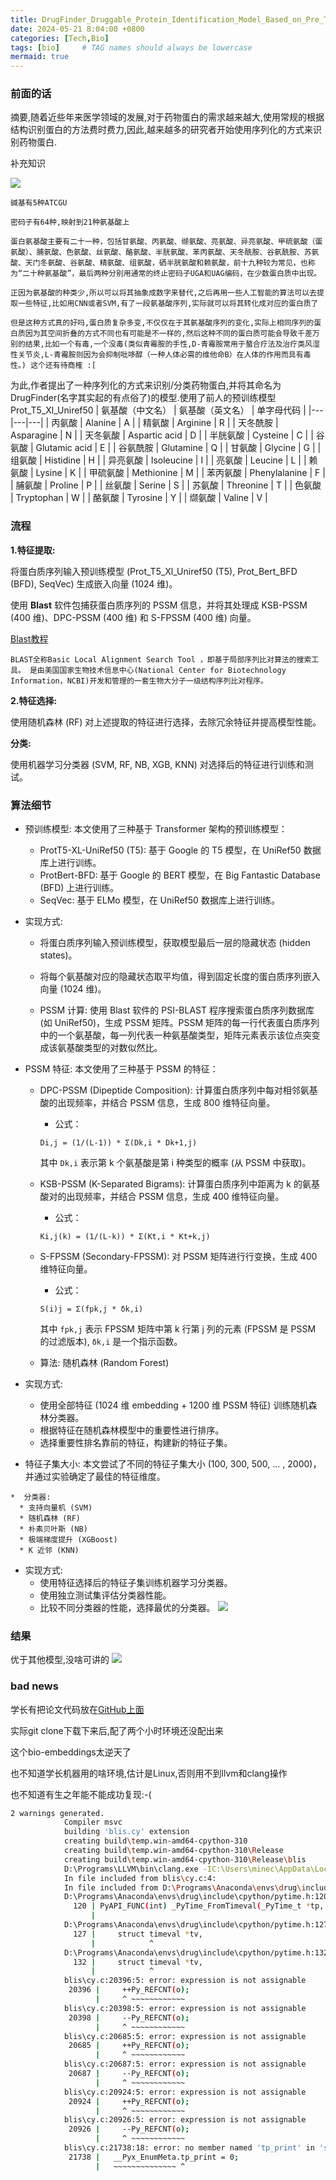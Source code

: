 ```yaml
---
title: DrugFinder_Druggable_Protein_Identification_Model_Based_on_Pre_Trained
date: 2024-05-21 8:04:00 +0800
categories: [Tech,Bio]
tags: [bio]     # TAG names should always be lowercase
mermaid: true
---
```



### 前面的话

摘要,随着近些年来医学领域的发展,对于药物蛋白的需求越来越大,使用常规的根据结构识别蛋白的方法费时费力,因此,越来越多的研究者开始使用序列化的方式来识别药物蛋白.

补充知识

![](https://raw.githubusercontent.com/Moeary/pic_bed/main/img/202405271812807.png)
```
碱基有5种ATCGU

密码子有64种,映射到21种氨基酸上

蛋白氨基酸主要有二十一种，包括甘氨酸、丙氨酸、缬氨酸、亮氨酸、异亮氨酸、甲硫氨酸（蛋氨酸）、脯氨酸、色氨酸、丝氨酸、酪氨酸、半胱氨酸、苯丙氨酸、天冬酰胺、谷氨酰胺、苏氨酸、天门冬氨酸、谷氨酸、精氨酸、组氨酸，硒半胱氨酸和赖氨酸，前十九种较为常见，也称为“二十种氨基酸”，最后两种分别用通常的终止密码子UGA和UAG编码，在少数蛋白质中出现。

正因为氨基酸的种类少,所以可以将其抽象成数字来替代,之后再用一些人工智能的算法可以去提取一些特征,比如用CNN或者SVM,有了一段氨基酸序列,实际就可以将其转化成对应的蛋白质了

但是这种方式真的好吗,蛋白质复杂多变,不仅仅在于其氨基酸序列的变化,实际上相同序列的蛋白质因为其空间折叠的方式不同也有可能是不一样的,然后这种不同的蛋白质可能会导致千差万别的结果,比如一个有毒,一个没毒(类似青霉胺的手性,D-青霉胺常用于螯合疗法及治疗类风湿性关节炎,L-青霉胺则因为会抑制吡哆醇（一种人体必需的维他命B）在人体的作用而具有毒性。) 这个还有待商榷 :[
```


为此,作者提出了一种序列化的方式来识别/分类药物蛋白,并将其命名为DrugFinder(名字其实起的有点俗了)的模型.使用了前人的预训练模型Prot_T5_Xl_Uniref50
| 氨基酸（中文名） | 氨基酸（英文名） | 单字母代码 |
|---|---|---|
| 丙氨酸 | Alanine | A |
| 精氨酸 | Arginine | R |
| 天冬酰胺 | Asparagine | N |
| 天冬氨酸 | Aspartic acid | D |
| 半胱氨酸 | Cysteine | C |
| 谷氨酸 | Glutamic acid | E |
| 谷氨酰胺 | Glutamine | Q |
| 甘氨酸 | Glycine | G |
| 组氨酸 | Histidine | H |
| 异亮氨酸 | Isoleucine | I |
| 亮氨酸 | Leucine | L |
| 赖氨酸 | Lysine | K |
| 甲硫氨酸 | Methionine | M |
| 苯丙氨酸 | Phenylalanine | F |
| 脯氨酸 | Proline | P |
| 丝氨酸 | Serine | S |
| 苏氨酸 | Threonine | T |
| 色氨酸 | Tryptophan | W |
| 酪氨酸 | Tyrosine | Y |
| 缬氨酸 | Valine | V |

### 流程
**1.特征提取:**

将蛋白质序列输入预训练模型 (Prot_T5_Xl_Uniref50 (T5), Prot_Bert_BFD (BFD), SeqVec) 生成嵌入向量 (1024 维)。

使用 **Blast** 软件包捕获蛋白质序列的 PSSM 信息，并将其处理成 KSB-PSSM (400 维)、DPC-PSSM (400 维) 和 S-FPSSM (400 维) 向量。

[Blast教程](https://zhuanlan.zhihu.com/p/648113162)
```
BLAST全称Basic Local Alignment Search Tool ，即基于局部序列比对算法的搜索工具。 是由美国国家生物技术信息中心(National Center for Biotechnology Information，NCBI)开发和管理的一套生物大分子一级结构序列比对程序。

```
**2.特征选择:**

使用随机森林 (RF) 对上述提取的特征进行选择，去除冗余特征并提高模型性能。

**分类:**

使用机器学习分类器 (SVM, RF, NB, XGB, KNN) 对选择后的特征进行训练和测试。

### 算法细节

  *  预训练模型:  本文使用了三种基于 Transformer 架构的预训练模型：
     * ProtT5-XL-UniRef50 (T5): 基于 Google 的 T5 模型，在 UniRef50 数据库上进行训练。
     * ProtBert-BFD: 基于 Google 的 BERT 模型，在 Big Fantastic Database (BFD) 上进行训练。
     * SeqVec:  基于 ELMo 模型，在 UniRef50 数据库上进行训练。

  *  实现方式: 
     *  将蛋白质序列输入预训练模型，获取模型最后一层的隐藏状态 (hidden states)。
     *  将每个氨基酸对应的隐藏状态取平均值，得到固定长度的蛋白质序列嵌入向量 (1024 维)。

      *  PSSM 计算:  使用 Blast 软件的 PSI-BLAST 程序搜索蛋白质序列数据库 (如 UniRef50)，生成 PSSM 矩阵。PSSM 矩阵的每一行代表蛋白质序列中的一个氨基酸，每一列代表一种氨基酸类型，矩阵元素表示该位点突变成该氨基酸类型的对数似然比。

  *  PSSM 特征:  本文使用了三种基于 PSSM 的特征：
     *  DPC-PSSM (Dipeptide Composition): 计算蛋白质序列中每对相邻氨基酸的出现频率，并结合 PSSM 信息，生成 800 维特征向量。
        *   公式： 

        `Di,j = (1/(L-1)) * Σ(Dk,i * Dk+1,j)`
        
        其中 `Dk,i` 表示第 k 个氨基酸是第 i 种类型的概率 (从 PSSM 中获取)。
     * KSB-PSSM (K-Separated Bigrams):  计算蛋白质序列中距离为 k 的氨基酸对的出现频率，并结合 PSSM 信息，生成 400 维特征向量。
        *   公式：
        
        `Ki,j(k) = (1/(L-k)) * Σ(Kt,i * Kt+k,j)`
     * S-FPSSM (Secondary-FPSSM):  对 PSSM 矩阵进行行变换，生成 400 维特征向量。
        *  公式：
        
         `S(i)j = Σ(fpk,j * δk,i)`
         
         其中 `fpk,j` 表示 FPSSM 矩阵中第 k 行第 j 列的元素 (FPSSM 是 PSSM 的过滤版本), `δk,i` 是一个指示函数。
      * 算法: 随机森林 (Random Forest)
  *  实现方式:
      *  使用全部特征 (1024 维 embedding + 1200 维 PSSM 特征) 训练随机森林分类器。
      *  根据特征在随机森林模型中的重要性进行排序。
      *  选择重要性排名靠前的特征，构建新的特征子集。
  *  特征子集大小:  本文尝试了不同的特征子集大小 (100, 300, 500, ... , 2000)，并通过实验确定了最佳的特征维度。

    *  分类器: 
      * 支持向量机 (SVM)
      * 随机森林 (RF)
      * 朴素贝叶斯 (NB)
      * 极端梯度提升 (XGBoost)
      * K 近邻 (KNN)

  * 实现方式: 
     *  使用特征选择后的特征子集训练机器学习分类器。
     *  使用独立测试集评估分类器性能。
     *  比较不同分类器的性能，选择最优的分类器。
![](https://raw.githubusercontent.com/Moeary/pic_bed/main/img/202405271715069.png)


### 结果

优于其他模型,没啥可讲的
![](https://raw.githubusercontent.com/Moeary/pic_bed/main/img/202405271722755.png)
### bad news
学长有把论文代码放在[GitHub上面](https://github.com/Melo-1017/DrugFinder)

实际git clone下载下来后,配了两个小时环境还没配出来 

这个bio-embeddings太逆天了

也不知道学长机器用的啥环境,估计是Linux,否则用不到llvm和clang操作

也不知道有生之年能不能成功复现:-(
```bash
2 warnings generated.
            Compiler msvc
            building 'blis.cy' extension
            creating build\temp.win-amd64-cpython-310
            creating build\temp.win-amd64-cpython-310\Release
            creating build\temp.win-amd64-cpython-310\Release\blis
            D:\Programs\LLVM\bin\clang.exe -IC:\Users\minec\AppData\Local\Temp\pip-install-m0wu15nh\blis_d8117c58ee0d4c58944c9b84bde1b10e\include -IC:\Users\minec\AppData\Local\Temp\pip-install-m0wu15nh\blis_d8117c58ee0d4c58944c9b84bde1b10e\blis\_src\include\linux-x86_64 -ID:\Programs\Anaconda\envs\drug\include -ID:\Programs\Anaconda\envs\drug\Include -c blis\cy.c -o build\temp.win-amd64-cpython-310\Release\blis\cy.o -std=c99
            In file included from blis\cy.c:4:
            In file included from D:\Programs\Anaconda\envs\drug\include\Python.h:130:
            D:\Programs\Anaconda\envs\drug\include\cpython/pytime.h:120:59: warning: declaration of 'struct timeval' will not be visible outside of this function [-Wvisibility]
              120 | PyAPI_FUNC(int) _PyTime_FromTimeval(_PyTime_t *tp, struct timeval *tv);
                  |                                                           ^
            D:\Programs\Anaconda\envs\drug\include\cpython/pytime.h:127:12: warning: declaration of 'struct timeval' will not be visible outside of this function [-Wvisibility]
              127 |     struct timeval *tv,
                  |            ^
            D:\Programs\Anaconda\envs\drug\include\cpython/pytime.h:132:12: warning: declaration of 'struct timeval' will not be visible outside of this function [-Wvisibility]
              132 |     struct timeval *tv,
                  |            ^
            blis\cy.c:20396:5: error: expression is not assignable
             20396 |     ++Py_REFCNT(o);
                   |     ^ ~~~~~~~~~~~~
            blis\cy.c:20398:5: error: expression is not assignable
             20398 |     --Py_REFCNT(o);
                   |     ^ ~~~~~~~~~~~~
            blis\cy.c:20685:5: error: expression is not assignable
             20685 |     ++Py_REFCNT(o);
                   |     ^ ~~~~~~~~~~~~
            blis\cy.c:20687:5: error: expression is not assignable
             20687 |     --Py_REFCNT(o);
                   |     ^ ~~~~~~~~~~~~
            blis\cy.c:20924:5: error: expression is not assignable
             20924 |     ++Py_REFCNT(o);
                   |     ^ ~~~~~~~~~~~~
            blis\cy.c:20926:5: error: expression is not assignable
             20926 |     --Py_REFCNT(o);
                   |     ^ ~~~~~~~~~~~~
            blis\cy.c:21738:18: error: no member named 'tp_print' in 'struct _typeobject'
             21738 |   __Pyx_EnumMeta.tp_print = 0;
                   |   ~~~~~~~~~~~~~~ ^
```
